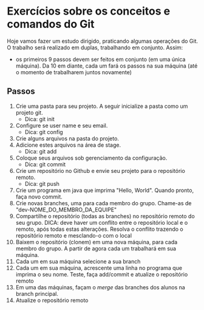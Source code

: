 # Exercícios sobre os conceitos e comandos do Git


Hoje vamos fazer um estudo dirigido, praticando algumas operações do Git. O trabalho será realizado em duplas, trabalhando em conjunto.
Assim:

* os primeiros 9 passos devem ser feitos em conjunto (em uma única máquina). Da 10 em diante, cada um fará os passos na sua máquina (até o momento de trabalharem juntos novamente)


## Passos
1. Crie uma pasta para seu projeto. A seguir inicialize a pasta como um projeto git.
   * Dica: git init
1. Configure se user name e seu email.
   * Dica: git config
1. Crie alguns arquivos na pasta do projeto.
1. Adicione estes arquivos na área de stage.
   * Dica: git add
1. Coloque seus arquivos sob gerenciamento da configuração.
   * Dica: git commit
1. Crie um repositório no Github e envie seu projeto para o repositório remoto.
   * Dica: git push
1. Crie um programa em java que imprima "Hello, World". Quando pronto, faça novo commit.
1. Crie novas branches, uma para cada membro do grupo. Chame-as de "dev-NOME_DO_MEMBRO_DA_EQUIPE"
1. Compartilhe o repositório (todas as branches) no repositório remoto do seu grupo. DICA: deve haver um conflito entre o repositório local e o remoto, após todas estas alterações. Resolva o conflito trazendo o repositório remoto e mesclando-o com o local
1. Baixem o repositório (clonem) em uma nova máquina, para cada membro do grupo. A partir de agora cada um trabalhará em sua máquina.
1. Cada um em sua máquina selecione a sua branch
1. Cada um em sua máquina, acrescente uma linha no programa que imprima o seu nome. Teste, faça add/commit e atualize o repositório remoto
1. Em uma das máquinas, façam o *merge* das branches dos alunos na branch principal. 
1. Atualize o repositório remoto
